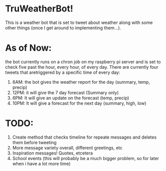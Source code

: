 # TruWeatherBot!

This is a weather bot that is set to tweet about weather along with some other things (once I get around to implementing them...).

# As of Now:

the bot currently runs on a chron job on my raspberry pi server and is set to check five past the hour, every hour, of every day. There are currently four tweets that aretriggered by a specific time of every day:

1. 6AM: the bot gives the weather report for the day (summary, temp, precip)
2. 12PM: it will give the 7 day forecast (Summary only)
3. 6PM: It will give an update on the forecast (temp, precip)
4. 10PM: It will give a forecast for the next day (summary, high, low)

# TODO:
1. Create method that checks timeline for repeate messages and deletes them before tweeting 
2. More message variety overall, different greetings, etc
3. Inspiration messages! Quotes, etcetera
4. School events (this will probably be a much bigger problem, so for later when i have a lot more time)
